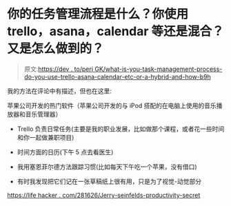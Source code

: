 # 你的任务管理流程是什么？你使用 trello，asana，calendar 等还是混合？又是怎么做到的？

> 原文:[https://dev . to/peri GK/what-is-you-task-management-process-do-you-use-trello-asana-calendar-etc-or-a-hybrid-and-how-b9h](https://dev.to/perigk/what-is-your-task-management-process-do-you-use-trello-asana-calendar-etc-or-a-hybrid-and-how-b9h)

我的方法在评论中有描述，但也在这里:

苹果公司开发的热门软件（苹果公司开发的与 iPod 搭配的在电脑上使用的音乐播放器和音乐管理器）

*   Trello 负责日常任务(主要是我的职业发展，比如做那个课程，或者花一些时间和你一起做兼职项目)

*   时间方面的日历(下午 5 点去看医生)

*   我用塞恩菲尔德方法跟踪习惯(比如每天下午吃一个苹果，没有借口)

*   有时我发现把它们记在一张草稿纸上很有用，只是为了视觉-动觉部分

[https://life hacker . com/281626/Jerry-seinfelds-productivity-secret](https://lifehacker.com/281626/jerry-seinfelds-productivity-secret)